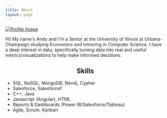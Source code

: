 ```yaml
---
title: About
layout: page
---
```

<!--![Profile Image]({{ site.url }}/{{ site.picture }}) -->

<a class="link" href="{{ site.url }}"> <img class="selfie" alt="Profile Image" src="{{ site.url }}/{{ site.picture }}"> </a>


<p>Hi! My name's Andy and I'm a Senior at the University of Illinois at Urbana-Champaign studying Economics and minoring in Computer Science. I have a deep interest in data, specifically turning data into real and useful metrics/visualizations to help make informed decisions.</p>


<center><h2>Skills</h2></center>
<ul class="skill-list">
	<li>SQL, NoSQL, MongoDB, Neo4j, Cypher</li>
	<li>Salesforce, Salesforce1</li>
	<li>C++, Java</li>
	<li>Javascript (Angular), HTML</li>
	<li>Reports & Dashboards (Power BI/Salesforce/Tableau)</li>
	<li>Agile, Scrum, Kanban</li>
</ul>

<!--<h2>Projects</h2>

<!--!<ul>
	<li><a href="https://github.com/">Lorem Lorem</a></li>
	<li><a href="https://github.com/">Ipsum Dolor</a></li>
	<li><a href="https://github.com/">Dolor Lorem</a></li>
</ul> -->
